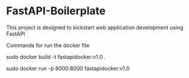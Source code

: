 # FastAPI-Boilerplate

This project is designed to kickstart  web application development using FastAPI

Commands for run the docker file 

sudo docker build -t fastapidocker:v1.0 .

sudo docker run -p 8000:8000 fastapidocker:v1.0
